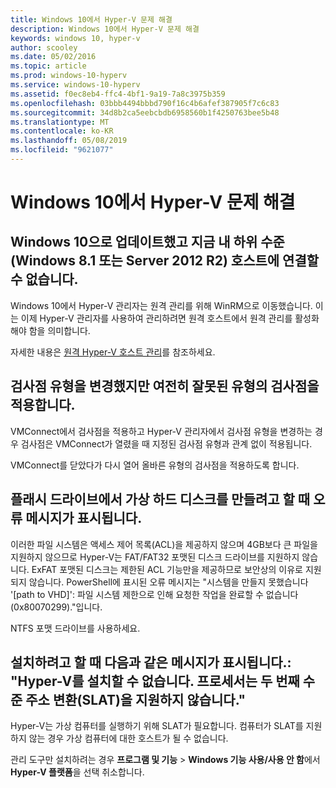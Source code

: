 ```yaml
---
title: Windows 10에서 Hyper-V 문제 해결
description: Windows 10에서 Hyper-V 문제 해결
keywords: windows 10, hyper-v
author: scooley
ms.date: 05/02/2016
ms.topic: article
ms.prod: windows-10-hyperv
ms.service: windows-10-hyperv
ms.assetid: f0ec8eb4-ffc4-4bf1-9a19-7a8c3975b359
ms.openlocfilehash: 03bbb4494bbbd790f16c4b6afef387905f7c6c83
ms.sourcegitcommit: 34d8b2ca5eebcbdb6958560b1f4250763bee5b48
ms.translationtype: MT
ms.contentlocale: ko-KR
ms.lasthandoff: 05/08/2019
ms.locfileid: "9621077"
---
```

# <a name="troubleshoot-hyper-v-on-windows-10"></a>Windows 10에서 Hyper-V 문제 해결

## <a name="i-updated-to-windows-10-and-now-i-cant-connect-to-my-downlevel-windows-81-or-server-2012-r2-host"></a>Windows 10으로 업데이트했고 지금 내 하위 수준(Windows 8.1 또는 Server 2012 R2) 호스트에 연결할 수 없습니다.
Windows 10에서 Hyper-V 관리자는 원격 관리를 위해 WinRM으로 이동했습니다.  이는 이제 Hyper-V 관리자를 사용하여 관리하려면 원격 호스트에서 원격 관리를 활성화해야 함을 의미합니다.

자세한 내용은 [원격 Hyper-V 호스트 관리](https://docs.microsoft.com/windows-server/virtualization/hyper-v/manage/Remotely-manage-Hyper-V-hosts)를 참조하세요.

## <a name="i-changed-the-checkpoint-type-but-it-is-still-taking-the-wrong-type-of-checkpoint"></a>검사점 유형을 변경했지만 여전히 잘못된 유형의 검사점을 적용합니다.
VMConnect에서 검사점을 적용하고 Hyper-V 관리자에서 검사점 유형을 변경하는 경우 검사점은 VMConnect가 열렸을 때 지정된 검사점 유형과 관계 없이 적용됩니다.

VMConnect를 닫았다가 다시 열어 올바른 유형의 검사점을 적용하도록 합니다.

## <a name="when-i-try-to-create-a-virtual-hard-disk-on-a-flash-drive-an-error-message-is-displayed"></a>플래시 드라이브에서 가상 하드 디스크를 만들려고 할 때 오류 메시지가 표시됩니다.
이러한 파일 시스템은 액세스 제어 목록(ACL)을 제공하지 않으며 4GB보다 큰 파일을 지원하지 않으므로 Hyper-V는 FAT/FAT32 포맷된 디스크 드라이브를 지원하지 않습니다. ExFAT 포맷된 디스크는 제한된 ACL 기능만을 제공하므로 보안상의 이유로 지원되지 않습니다.
PowerShell에 표시된 오류 메시지는 "시스템을 만들지 못했습니다 '\[path to VHD\]': 파일 시스템 제한으로 인해 요청한 작업을 완료할 수 없습니다(0x80070299)."입니다.

NTFS 포맷 드라이브를 사용하세요. 

## <a name="i-get-this-message-when-i-try-to-install-hyper-v-cannot-be-installed-the-processor-does-not-support-second-level-address-translation-slat"></a>설치하려고 할 때 다음과 같은 메시지가 표시됩니다.: "Hyper-V를 설치할 수 없습니다. 프로세서는 두 번째 수준 주소 변환(SLAT)을 지원하지 않습니다."
Hyper-V는 가상 컴퓨터를 실행하기 위해 SLAT가 필요합니다. 컴퓨터가 SLAT를 지원하지 않는 경우 가상 컴퓨터에 대한 호스트가 될 수 없습니다.

관리 도구만 설치하려는 경우 **프로그램 및 기능** > **Windows 기능 사용/사용 안 함**에서 **Hyper-V 플랫폼**을 선택 취소합니다.
